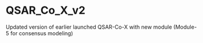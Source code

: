 # QSAR_Co_X_v2
Updated version of earlier launched QSAR-Co-X with new module (Module-5 for consensus modeling)
